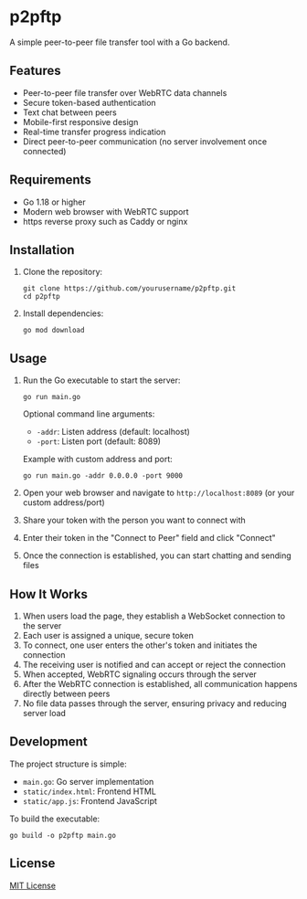 # p2pftp

A simple peer-to-peer file transfer tool with a Go backend.

## Features

- Peer-to-peer file transfer over WebRTC data channels
- Secure token-based authentication
- Text chat between peers
- Mobile-first responsive design
- Real-time transfer progress indication
- Direct peer-to-peer communication (no server involvement once connected)

## Requirements

- Go 1.18 or higher
- Modern web browser with WebRTC support
- https reverse proxy such as Caddy or nginx

## Installation

1. Clone the repository:
   ```
   git clone https://github.com/yourusername/p2pftp.git
   cd p2pftp
   ```

2. Install dependencies:
   ```
   go mod download
   ```

## Usage

1. Run the Go executable to start the server:
   ```
   go run main.go
   ```

   Optional command line arguments:
   - `-addr`: Listen address (default: localhost)
   - `-port`: Listen port (default: 8089)

   Example with custom address and port:
   ```
   go run main.go -addr 0.0.0.0 -port 9000
   ```

2. Open your web browser and navigate to `http://localhost:8089` (or your custom address/port)

3. Share your token with the person you want to connect with

4. Enter their token in the "Connect to Peer" field and click "Connect"

5. Once the connection is established, you can start chatting and sending files

## How It Works

1. When users load the page, they establish a WebSocket connection to the server
2. Each user is assigned a unique, secure token
3. To connect, one user enters the other's token and initiates the connection
4. The receiving user is notified and can accept or reject the connection
5. When accepted, WebRTC signaling occurs through the server
6. After the WebRTC connection is established, all communication happens directly between peers
7. No file data passes through the server, ensuring privacy and reducing server load

## Development

The project structure is simple:
- `main.go`: Go server implementation
- `static/index.html`: Frontend HTML
- `static/app.js`: Frontend JavaScript

To build the executable:
```
go build -o p2pftp main.go
```

## License

[MIT License](LICENSE)